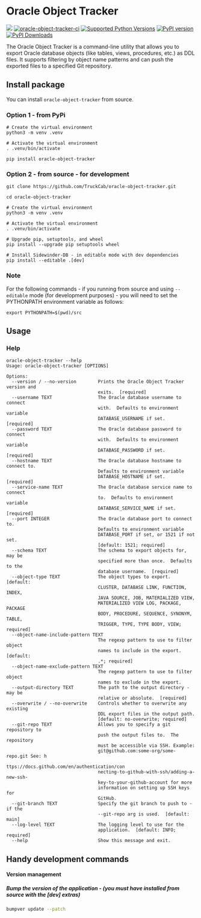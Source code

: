 # Oracle Object Tracker

[<img src="https://img.shields.io/badge/GitHub-TruckCab%2Foracle--object--tracker-blue.svg?logo=Github">](https://github.com/TruckCab/oracle-object-tracker)
[![oracle-object-tracker-ci](https://github.com/TruckCab/oracle-object-tracker/actions/workflows/ci.yml/badge.svg)](https://github.com/TruckCab/oracle-object-tracker/actions/workflows/ci.yml)
[![Supported Python Versions](https://img.shields.io/pypi/pyversions/sidewinder-db)](https://pypi.org/project/sidewinder-db/)
[![PyPI version](https://badge.fury.io/py/oracle-object-tracker.svg)](https://badge.fury.io/py/oracle-object-tracker)
[![PyPI Downloads](https://img.shields.io/pypi/dm/oracle-object-tracker.svg)](https://pypi.org/project/oracle-object-tracker/)

The Oracle Object Tracker is a command-line utility that allows you to export Oracle database objects (like tables, views, procedures, etc.) as DDL files. It supports filtering by object name patterns and can push the exported files to a specified Git repository.

## Install package
You can install `oracle-object-tracker` from source.

### Option 1 - from PyPi
```shell
# Create the virtual environment
python3 -m venv .venv

# Activate the virtual environment
. .venv/bin/activate

pip install oracle-object-tracker
```

### Option 2 - from source - for development
```shell
git clone https://github.com/TruckCab/oracle-object-tracker.git

cd oracle-object-tracker

# Create the virtual environment
python3 -m venv .venv

# Activate the virtual environment
. .venv/bin/activate

# Upgrade pip, setuptools, and wheel
pip install --upgrade pip setuptools wheel

# Install Sidewinder-DB - in editable mode with dev dependencies
pip install --editable .[dev]
```

### Note
For the following commands - if you running from source and using `--editable` mode (for development purposes) - you will need to set the PYTHONPATH environment variable as follows:
```shell
export PYTHONPATH=$(pwd)/src
```

## Usage
### Help
```shell
oracle-object-tracker --help
Usage: oracle-object-tracker [OPTIONS]

Options:
  --version / --no-version        Prints the Oracle Object Tracker version and
                                  exits.  [required]
  --username TEXT                 The Oracle database username to connect
                                  with.  Defaults to environment variable
                                  DATABASE_USERNAME if set.  [required]
  --password TEXT                 The Oracle database password to connect
                                  with.  Defaults to environment variable
                                  DATABASE_PASSWORD if set.  [required]
  --hostname TEXT                 The Oracle database hostname to connect to.
                                  Defaults to environment variable
                                  DATABASE_HOSTNAME if set.  [required]
  --service-name TEXT             The Oracle database service name to connect
                                  to.  Defaults to environment variable
                                  DATABASE_SERVICE_NAME if set.  [required]
  --port INTEGER                  The Oracle database port to connect to.
                                  Defaults to environment variable
                                  DATABASE_PORT if set, or 1521 if not set.
                                  [default: 1521; required]
  --schema TEXT                   The schema to export objects for, may be
                                  specified more than once.  Defaults to the
                                  database username.  [required]
  --object-type TEXT              The object types to export.  [default:
                                  CLUSTER, DATABASE LINK, FUNCTION, INDEX,
                                  JAVA SOURCE, JOB, MATERIALIZED VIEW,
                                  MATERIALIZED VIEW LOG, PACKAGE, PACKAGE
                                  BODY, PROCEDURE, SEQUENCE, SYNONYM, TABLE,
                                  TRIGGER, TYPE, TYPE BODY, VIEW; required]
  --object-name-include-pattern TEXT
                                  The regexp pattern to use to filter object
                                  names to include in the export.  [default:
                                  .*; required]
  --object-name-exclude-pattern TEXT
                                  The regexp pattern to use to filter object
                                  names to exclude in the export.
  --output-directory TEXT         The path to the output directory - may be
                                  relative or absolute.  [required]
  --overwrite / --no-overwrite    Controls whether to overwrite any existing
                                  DDL export files in the output path.
                                  [default: no-overwrite; required]
  --git-repo TEXT                 Allows you to specify a git repository to
                                  push the output files to.  The repository
                                  must be accessible via SSH. Example:
                                  git@github.com:some-org/some-repo.git See: h
                                  ttps://docs.github.com/en/authentication/con
                                  necting-to-github-with-ssh/adding-a-new-ssh-
                                  key-to-your-github-account for more
                                  information on setting up SSH keys for
                                  GitHub.
  --git-branch TEXT               Specify the git branch to push to - if the
                                  --git-repo arg is used.  [default: main]
  --log-level TEXT                The logging level to use for the
                                  application.  [default: INFO; required]
  --help                          Show this message and exit.
```

## Handy development commands

#### Version management

##### Bump the version of the application - (you must have installed from source with the [dev] extras)
```bash
bumpver update --patch
```
